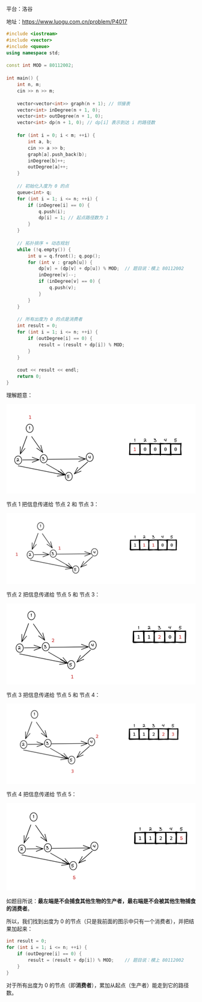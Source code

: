 平台：洛谷

地址：https://www.luogu.com.cn/problem/P4017

```c++
#include <iostream>
#include <vector>
#include <queue>
using namespace std;

const int MOD = 80112002;

int main() {
    int n, m;
    cin >> n >> m;

    vector<vector<int>> graph(n + 1); // 邻接表
    vector<int> inDegree(n + 1, 0);
    vector<int> outDegree(n + 1, 0);
    vector<int> dp(n + 1, 0); // dp[i] 表示到达 i 的路径数

    for (int i = 0; i < m; ++i) {
        int a, b;
        cin >> a >> b;
        graph[a].push_back(b);
        inDegree[b]++;
        outDegree[a]++;
    }

    // 初始化入度为 0 的点
    queue<int> q;
    for (int i = 1; i <= n; ++i) {
        if (inDegree[i] == 0) {
            q.push(i);
            dp[i] = 1; // 起点路径数为 1
        }
    }

    // 拓扑排序 + 动态规划
    while (!q.empty()) {
        int u = q.front(); q.pop();
        for (int v : graph[u]) {
            dp[v] = (dp[v] + dp[u]) % MOD;	// 题目说：模上 80112002
            inDegree[v]--;
            if (inDegree[v] == 0) {
                q.push(v);
            }
        }
    }

    // 所有出度为 0 的点是消费者
    int result = 0;
    for (int i = 1; i <= n; ++i) {
        if (outDegree[i] == 0) {
            result = (result + dp[i]) % MOD;
        }
    }

    cout << result << endl;
    return 0;
}
```

理解题意：

<img src="images/image-20250507174441732.png" alt="image-20250507174441732" style="zoom:67%;" />

节点 1 把信息传递给 节点 2 和 节点 3：

<img src="images/image-20250507174549494.png" alt="image-20250507174549494" style="zoom:67%;" />

节点 2 把信息传递给 节点 5 和 节点 3：

<img src="images/image-20250507174708914.png" alt="image-20250507174708914" style="zoom:67%;" />

节点 3 把信息传递给 节点 5 和 节点 4：

<img src="images/image-20250507174804990.png" alt="image-20250507174804990" style="zoom:67%;" />

节点 4 把信息传递给 节点 5：

<img src="images/image-20250507174842660.png" alt="image-20250507174842660" style="zoom:67%;" />

如题目所说：**最左端是不会捕食其他生物的生产者，最右端是不会被其他生物捕食的消费者**。

所以，我们找到出度为 0 的节点（只是我前面的图示中只有一个消费者），并把结果加起来：

```c++
int result = 0;
for (int i = 1; i <= n; ++i) {
	if (outDegree[i] == 0) {
		result = (result + dp[i]) % MOD;	// 题目说：模上 80112002
	}
}
```

对于所有出度为 0 的节点（即**消费者**），累加从起点（生产者）能走到它的路径数。
